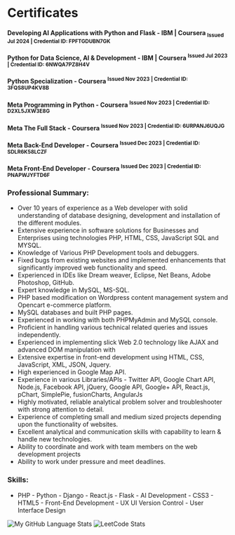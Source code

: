 # Certificates

#### Developing AI Applications with Python and Flask - IBM | Coursera <sub>Issued Jul 2024 | Credential ID: FPFTGDUBN7GK</sub>
  
#### Python for Data Science, AI & Development - IBM | Coursera <sup>Issued Jul 2023 | Credential ID: 6NWQA7PZ8H4V</sup>

#### Python Specialization - Coursera <sup>Issued Nov 2023 | Credential ID: 3FQS8UP4KV8B</sup>

#### Meta Programming in Python - Coursera <sup>Issued Nov 2023 | Credential ID: D2XL5JXW3E8G</sup>

#### Meta The Full Stack - Coursera <sup>Issued Nov 2023 | Credential ID: 6URPANJ6UQJG</sup>

#### Meta Back-End Developer - Coursera <sup>Issued Dec 2023 | Credential ID: SDLR6K58LCZF</sup>

#### Meta Front-End Developer - Coursera <sup>Issued Dec 2023 | Credential ID: PNAPWJYFTD6F</sup>
  
### Professional Summary:
- Over 10 years of experience as a Web developer with solid understanding of database designing, development and installation of the different modules.
- Extensive experience in software solutions for Businesses and Enterprises using technologies PHP, HTML, CSS, JavaScript SQL and MYSQL.
- Knowledge of Various PHP Development tools and debuggers.
- Fixed bugs from existing websites and implemented enhancements that significantly improved web functionality and speed.
- Experienced in IDEs like Dream weaver, Eclipse, Net Beans, Adobe Photoshop, GitHub.
- Expert knowledge in MySQL, MS-SQL.
- PHP based modification on Wordpress content management system and Opencart e-commerce platform.
- MySQL databases and built PHP pages.
- Experienced in working with both PHPMyAdmin and MySQL console.
- Proficient in handling various technical related queries and issues independently.
- Experienced in implementing slick Web 2.0 technology like AJAX and advanced DOM manipulation with
- Extensive expertise in front-end development using HTML, CSS, JavaScript, XML, JSON, Jquery.
- High experienced in Google Map API.
- Experience in various Libraries/APIs -  Twitter API, Google Chart API, Node.js, Facebook API, jQuery, Google API, Google+ API, React.js, pChart, SimplePie, fusionCharts, AngularJs
- Highly motivated, reliable analytical problem solver and troubleshooter with strong attention to detail.
- Experience of completing small and medium sized projects depending upon the functionality of websites.
- Excellent analytical and communication skills with capability to learn & handle new technologies.
- Ability to coordinate and work with team members on the web development projects
- Ability to work under pressure and meet deadlines.

### Skills:
- PHP - Python - Django - React.js - Flask - AI Development - CSS3 - HTML5 - Front-End Development - UX UI  Version Control - User Interface Design

![My GitHub Language Stats](https://github-readme-stats.vercel.app/api/top-langs/?username=anuraghazra&layout=compact)
![LeetCode Stats](https://leetcard.jacoblin.cool/lina_jamadar23?theme=wtf&font=Krub&ext=activity)


